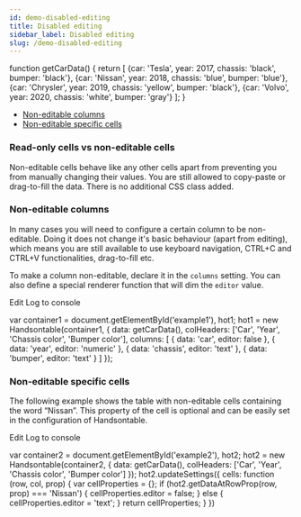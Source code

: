 ```yaml
---
id: demo-disabled-editing
title: Disabled editing
sidebar_label: Disabled editing
slug: /demo-disabled-editing
---
```


function getCarData() { return \[ {car: 'Tesla', year: 2017, chassis: 'black', bumper: 'black'}, {car: 'Nissan', year: 2018, chassis: 'blue', bumper: 'blue'}, {car: 'Chrysler', year: 2019, chassis: 'yellow', bumper: 'black'}, {car: 'Volvo', year: 2020, chassis: 'white', bumper: 'gray'} \]; }

*   [Non-editable columns](#page-columns)
*   [Non-editable specific cells](#page-cells)

### Read-only cells vs non-editable cells

Non-editable cells behave like any other cells apart from preventing you from manually changing their values. You are still allowed to copy-paste or drag-to-fill the data. There is no additional CSS class added.

### Non-editable columns

In many cases you will need to configure a certain column to be non-editable. Doing it does not change it's basic behaviour (apart from editing), which means you are still available to use keyboard navigation, CTRL+C and CTRL+V functionalities, drag-to-fill etc.

To make a column non-editable, declare it in the `columns` setting. You can also define a special renderer function that will dim the `editor` value.

Edit Log to console

var container1 = document.getElementById('example1'), hot1; hot1 = new Handsontable(container1, { data: getCarData(), colHeaders: \['Car', 'Year', 'Chassis color', 'Bumper color'\], columns: \[ { data: 'car', editor: false }, { data: 'year', editor: 'numeric' }, { data: 'chassis', editor: 'text' }, { data: 'bumper', editor: 'text' } \] });

### Non-editable specific cells

The following example shows the table with non-editable cells containing the word “Nissan”. This property of the cell is optional and can be easily set in the configuration of Handsontable.

Edit Log to console

var container2 = document.getElementById('example2'), hot2; hot2 = new Handsontable(container2, { data: getCarData(), colHeaders: \['Car', 'Year', 'Chassis color', 'Bumper color'\] }); hot2.updateSettings({ cells: function (row, col, prop) { var cellProperties = {}; if (hot2.getDataAtRowProp(row, prop) === 'Nissan') { cellProperties.editor = false; } else { cellProperties.editor = 'text'; } return cellProperties; } })
